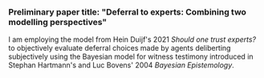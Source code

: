 ### Preliminary paper title: "Deferral to experts: Combining two modelling perspectives"

I am employing the model from Hein Duijf's 2021 *Should one trust experts?* to objectively evaluate deferral choices made by agents deliberting subjectively using the Bayesian model for witness testimony introduced in Stephan Hartmann's and Luc Bovens' 2004 *Bayesian Epistemology*. 
